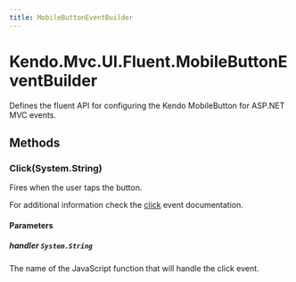 ```yaml
---
title: MobileButtonEventBuilder
---
```


# Kendo.Mvc.UI.Fluent.MobileButtonEventBuilder
Defines the fluent API for configuring the Kendo MobileButton for ASP.NET MVC events.




## Methods


### Click(System.String)
Fires when the user taps the button.

For additional information check the [click](/api/web/mobilebutton#events-click) event documentation.


#### Parameters

##### handler `System.String`
The name of the JavaScript function that will handle the click event.






